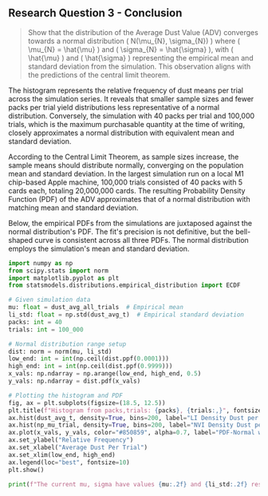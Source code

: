 
## Research Question 3 - Conclusion

> Show that the distribution of the Average Dust Value (ADV) converges towards
> a normal distribution \( N(\mu_{N}, \sigma_{N}) \) where \( \mu_{N} =
> \hat{\mu} \) and \( \sigma_{N} = \hat{\sigma} \), with \( \hat{\mu} \) and \(
> \hat{\sigma} \) representing the empirical mean and standard deviation from
> the simulation. This observation aligns with the predictions of the central
> limit theorem.

The histogram represents the relative frequency of dust means per trial across
the simulation series. It reveals that smaller sample sizes and fewer packs per
trial yield distributions less representative of a normal distribution.
Conversely, the simulation with 40 packs per trial and 100,000 trials, which is
the maximum purchasable quantity at the time of writing, closely approximates a
normal distribution with equivalent mean and standard deviation.

According to the Central Limit Theorem, as sample sizes increase, the sample
means should distribute normally, converging on the population mean and
standard deviation. In the largest simulation run on a local M1 chip-based
Apple machine, 100,000 trials consisted of 40 packs with 5 cards each, totaling
20,000,000 cards. The resulting Probability Density Function (PDF) of the ADV
approximates that of a normal distribution with matching mean and standard
deviation.

Below, the empirical PDFs from the simulations are juxtaposed against the
normal distribution's PDF. The fit's precision is not definitive, but the
bell-shaped curve is consistent across all three PDFs. The normal distribution
employs the simulation's mean and standard deviation.

```python
import numpy as np
from scipy.stats import norm
import matplotlib.pyplot as plt
from statsmodels.distributions.empirical_distribution import ECDF

# Given simulation data
mu: float = dust_avg_all_trials  # Empirical mean
li_std: float = np.std(dust_avg_t)  # Empirical standard deviation
packs: int = 40
trials: int = 100_000

# Normal distribution range setup
dist: norm = norm(mu, li_std)
low_end: int = int(np.ceil(dist.ppf(0.0001)))
high_end: int = int(np.ceil(dist.ppf(0.9999)))
x_vals: np.ndarray = np.arange(low_end, high_end, 0.5)
y_vals: np.ndarray = dist.pdf(x_vals)

# Plotting the histogram and PDF
fig, ax = plt.subplots(figsize=(18.5, 12.5))
plt.title(f"Histogram from packs,trials: {packs}, {trials:,}", fontsize=14)
ax.hist(dust_avg_t, density=True, bins=200, label="LI Density Dust per Trial")
ax.hist(np_mu_trial, density=True, bins=200, label="NVI Density Dust per Trial")
ax.plot(x_vals, y_vals, color="#850859", alpha=0.7, label="PDF-Normal with μ and σ from Simulation")
ax.set_ylabel("Relative Frequency")
ax.set_xlabel("Average Dust Per Trial")
ax.set_xlim(low_end, high_end)
ax.legend(loc="best", fontsize=10)
plt.show()

print(f"The current mu, sigma have values {mu:.2f} and {li_std:.2f} respectively.")
